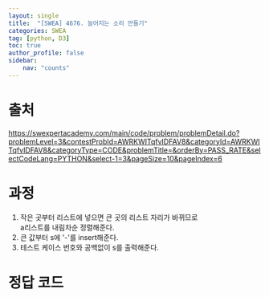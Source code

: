 ```yaml
---
layout: single
title:  "[SWEA] 4676. 늘어지는 소리 만들기"
categories: SWEA
tag: [python, D3]
toc: true
author_profile: false
sidebar:
    nav: "counts"
---
```


# 출처
<https://swexpertacademy.com/main/code/problem/problemDetail.do?problemLevel=3&contestProbId=AWRKWITqfvIDFAV8&categoryId=AWRKWITqfvIDFAV8&categoryType=CODE&problemTitle=&orderBy=PASS_RATE&selectCodeLang=PYTHON&select-1=3&pageSize=10&pageIndex=6>

  
  
# 과정
1. 작은 곳부터 리스트에 넣으면 큰 곳의 리스트 자리가 바뀌므로  
a리스트를 내림차순 정렬해준다.
2. 큰 값부터 s에 '-'를 insert해준다.
3. 테스트 케이스 번호와 공백없이 s를 출력해준다.






# 정답 코드
<script src="https://gist.github.com/kghees/50d90c74ab1a7da7a8271f12880083d4.js"></script>